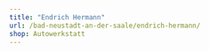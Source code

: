 ```yaml
---
title: "Endrich Hermann"
url: /bad-neustadt-an-der-saale/endrich-hermann/
shop: Autowerkstatt
---
```

